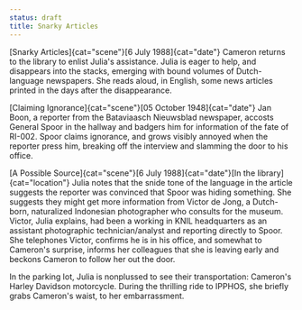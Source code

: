```yaml
---
status: draft
title: Snarky Articles
---
```

[Snarky Articles]{cat="scene"}[6 July 1988]{cat="date"}  Cameron returns to the library to enlist Julia's
assistance. Julia is eager to help, and disappears into the stacks,
emerging with bound volumes of Dutch-language newspapers. She reads
aloud, in English, some news articles printed in the days after the
disappearance.


[Claiming Ignorance]{cat="scene"}[05 October 1948]{cat="date"}  Jan Boon, a reporter from the Bataviaasch Nieuwsblad newspaper,
accosts General Spoor in the hallway and badgers him for information of
the fate of RI-002. Spoor claims ignorance, and grows visibly annoyed
when the reporter press him, breaking off the interview and slamming the
door to his office.

[A Possible Source]{cat="scene"}[6 July 1988]{cat="date"}[In the library]{cat="location"} Julia notes that the snide tone of the language in the article suggests
the reporter was convinced that Spoor was hiding something. She suggests
they might get more information from Victor de Jong, a Dutch-born,
naturalized Indonesian photographer who consults for the museum. Victor,
Julia explains, had been a working in KNIL headquarters as an assistant
photographic technician/analyst and reporting directly to Spoor. She telephones Victor, confirms he is in his office, and somewhat to Cameron's surprise, informs her colleagues that she is leaving early and beckons Cameron to follow her out the door. 

In the parking lot, Julia is nonplussed to see their transportation: Cameron's 
Harley Davidson motorcycle. During the thrilling
ride to IPPHOS, she briefly grabs Cameron's waist, to her embarrassment. 
